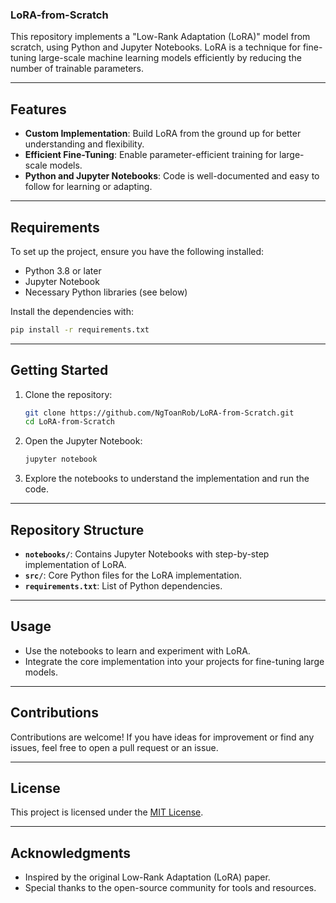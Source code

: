### LoRA-from-Scratch

This repository implements a "Low-Rank Adaptation (LoRA)" model from scratch, using Python and Jupyter Notebooks. LoRA is a technique for fine-tuning large-scale machine learning models efficiently by reducing the number of trainable parameters.

---

## Features

- **Custom Implementation**: Build LoRA from the ground up for better understanding and flexibility.
- **Efficient Fine-Tuning**: Enable parameter-efficient training for large-scale models.
- **Python and Jupyter Notebooks**: Code is well-documented and easy to follow for learning or adapting.

---

## Requirements

To set up the project, ensure you have the following installed:

- Python 3.8 or later
- Jupyter Notebook
- Necessary Python libraries (see below)

Install the dependencies with:

```bash
pip install -r requirements.txt
```

---

## Getting Started

1. Clone the repository:
   ```bash
   git clone https://github.com/NgToanRob/LoRA-from-Scratch.git
   cd LoRA-from-Scratch
   ```

2. Open the Jupyter Notebook:
   ```bash
   jupyter notebook
   ```

3. Explore the notebooks to understand the implementation and run the code.

---

## Repository Structure

- **`notebooks/`**: Contains Jupyter Notebooks with step-by-step implementation of LoRA.
- **`src/`**: Core Python files for the LoRA implementation.
- **`requirements.txt`**: List of Python dependencies.

---

## Usage

- Use the notebooks to learn and experiment with LoRA.
- Integrate the core implementation into your projects for fine-tuning large models.

---

## Contributions

Contributions are welcome! If you have ideas for improvement or find any issues, feel free to open a pull request or an issue.

---

## License

This project is licensed under the [MIT License](LICENSE).

---

## Acknowledgments

- Inspired by the original Low-Rank Adaptation (LoRA) paper.
- Special thanks to the open-source community for tools and resources.

